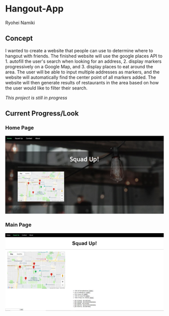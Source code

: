 # Hangout-App
Ryohei Namiki
## Concept
I wanted to create a website that people can use to determine where to hangout with friends. The finished website will use the google places API to 1. autofill the user's search when looking for an address, 2. display markers progressively on a Google Map, and 3. display places to eat around the area. The user will be able to input multiple addresses as markers, and the website will automatically find the center point of all markers added. The website will then generate results of restaurants in the area based on how the user would like to filter their search.

*This project is still in progress*

## Current Progress/Look
### Home Page
![Home Page](https://github.com/ryoheinamiki515/Hangout-App/blob/master/HomeScreen.JPG)
### Main Page
![Main Page](https://github.com/ryoheinamiki515/Hangout-App/blob/master/MainPage.JPG)
